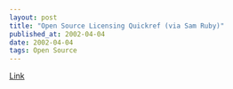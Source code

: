```yaml
---
layout: post
title: "Open Source Licensing Quickref (via Sam Ruby)"
published_at: 2002-04-04
date: 2002-04-04
tags: Open Source
---
```


[Link](http://www.zooko.com/license_quick_ref.html)  